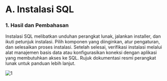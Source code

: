 # A. Instalasi SQL

### 1. Hasil dan Pembahasan
Instalasi SQL melibatkan unduhan perangkat lunak, jalankan installer, dan ikuti petunjuk instalasi. Pilih komponen yang diinginkan, atur pengaturan, dan selesaikan proses instalasi. Setelah selesai, verifikasi instalasi melalui alat manajemen basis data atau konfigurasikan koneksi dengan aplikasi yang membutuhkan akses ke SQL. Rujuk dokumentasi resmi perangkat lunak untuk panduan lebih lanjut.

![1](https://github.com/AlfinIzza01/Sistem-Embedded/assets/94149476/e1b5eaf3-9fdd-4039-9f54-179d5f2ce588)

